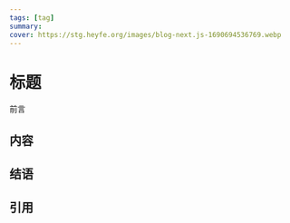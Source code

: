 ```yaml
---
tags: [tag]
summary:
cover: https://stg.heyfe.org/images/blog-next.js-1690694536769.webp
---
```


# 标题

前言

## 内容

## 结语

## 引用
